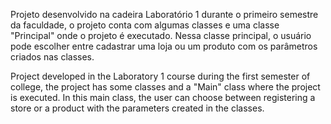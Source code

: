 Projeto desenvolvido na cadeira Laboratório 1 durante o primeiro semestre da faculdade, o projeto conta com algumas classes e uma classe "Principal" onde o projeto é executado.
Nessa classe principal, o usuário pode escolher entre cadastrar uma loja ou um produto com os parâmetros criados nas classes.


Project developed in the Laboratory 1 course during the first semester of college, the project has some classes and a "Main" class where the project is executed.
In this main class, the user can choose between registering a store or a product with the parameters created in the classes.
